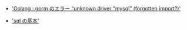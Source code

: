 - ['Golang : gorm のエラー “unknown driver “mysql” (forgotten import?)'](https://medium.com/@muukii/golang-gorm%E3%81%AE%E3%82%A8%E3%83%A9%E3%83%BC-unknown-driver-mysql-forgotten-import-d9c2b6e2f9a6)

- ['sql の基本'](https://qiita.com/chida09/items/d4b33a28b918958f267f)
